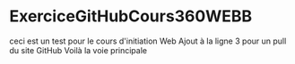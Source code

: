 # ExerciceGitHubCours360WEBB
ceci est un test pour le cours d'initiation Web
Ajout à la ligne 3 pour un pull du site GitHub
Voilà la voie principale
